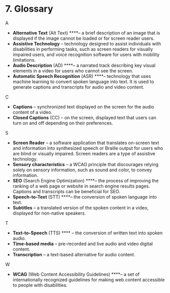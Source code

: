 # 7. Glossary

A

- **Alternative Text** (Alt Text) ****– a brief description of an image that is displayed if the image cannot be loaded or for screen reader users.
- **Assistive Technology** – technology designed to assist individuals with disabilities in performing tasks, such as screen readers for visually impaired users, and voice recognition software for users with mobility limitations.
- **Audio Description** (AD) ****– a narrated track describing key visual elements in a video for users who cannot see the screen.
- **Automatic Speech Recognition** (ASR) ****– technology that uses machine learning to convert spoken language into text. It is used to generate captions and transcripts for audio and video content.

C

- **Captions** – synchronized text displayed on the screen for the audio content of a video.
- **Closed Captions** (CC) – on the screen, displayed text that users can turn on and off depending on their preferences.

S

- **Screen Reader** – a software application that translates on-screen text and information into synthesized speech or Braille output for users who are blind or visually impaired. Screen readers are a type of assistive technology.
- **Sensory characteristics** – a WCAG principle that discourages relying solely on sensory information, such as sound and color, to convey information.
- **SEO** (Search Engine Optimization) ****– the process of improving the ranking of a web page or website in search engine results pages. Captions and transcripts can be beneficial for SEO.
- **Speech-to-Text** (STT) ****– the conversion of spoken language into text.
- **Subtitles** – a translated version of the spoken content in a video, displayed for non-native speakers.

T

- **Text-to-Speech** (TTS) **** – the conversion of written text into spoken audio.
- **Time-based media** – pre-recorded and live audio and video digital content.
- **Transcription** – a text-based alternative for audio content.

W

- **WCAG** (Web Content Accessibility Guidelines) ****– a set of internationally recognized guidelines for making web content accessible to people with disabilities.
